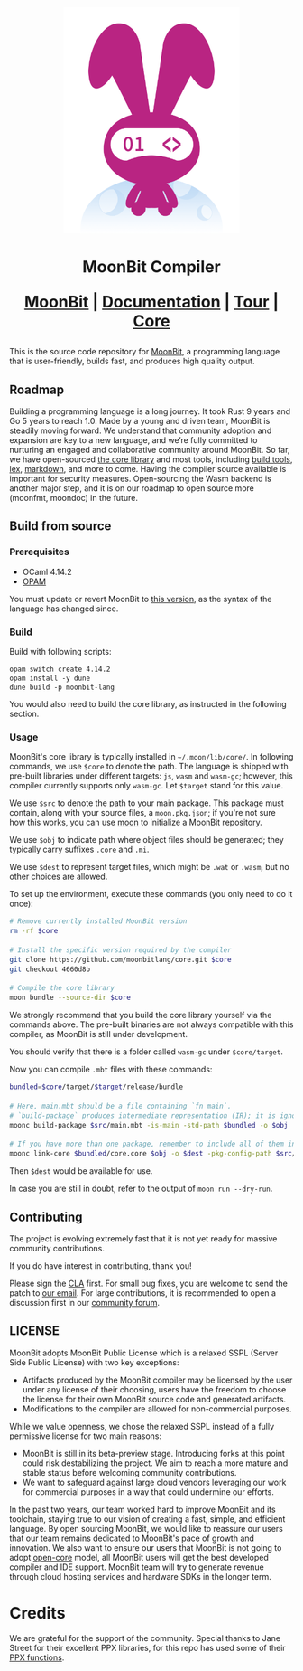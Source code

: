 <div align="center">
  <picture>
    <img src="logo.png" height="400px"/>
  </picture> 

  <h1> MoonBit Compiler

[MoonBit] | [Documentation] | [Tour] | [Core]
</div>

This is the source code repository for [MoonBit], a programming language that is user-friendly, builds fast, and produces high quality output.

[Moonbit]: https://www.moonbitlang.com
[Tour]: https://tour.moonbitlang.com
[Documentation]: https://docs.moonbitlang.com
[Core]: https://github.com/moonbitlang/core

## Roadmap

Building a programming language is a long journey. It took Rust 9 years and Go 5 years to reach 1.0. Made by a young and driven team, MoonBit is steadily moving forward. We understand that community adoption and expansion are key to a new language, and we’re fully committed to nurturing an engaged and collaborative community around MoonBit. So far, we have open-sourced [the core library](https://github.com/moonbitlang/core) and most tools, including [build tools](https://github.com/moonbitlang/moon), [lex](https://github.com/moonbit-community/moonlex), [markdown](https://github.com/moonbit-community/cmark), and more to come. Having the compiler source available is important for security measures. Open-sourcing the Wasm backend is another major step, and it is on our roadmap to open source more (moonfmt, moondoc) in the future.


## Build from source

### Prerequisites

- OCaml 4.14.2
- [OPAM](https://opam.ocaml.org/)

You must update or revert MoonBit to [this version](https://github.com/moonbitlang/core/commit/4660d8b3da6ed79e47462d66d40feff177060699), as the syntax of the language has changed since.

### Build

Build with following scripts:

```
opam switch create 4.14.2
opam install -y dune
dune build -p moonbit-lang
```

You would also need to build the core library, as instructed in the following section.

### Usage

MoonBit's core library is typically installed in `~/.moon/lib/core/`. In following commands, we use `$core` to denote the path. The language is shipped with pre-built libraries under different targets: `js`, `wasm` and `wasm-gc`; however, this compiler currently supports only `wasm-gc`. Let `$target` stand for this value.

We use `$src` to denote the path to your main package. This package must contain, along with your source files, a `moon.pkg.json`; if you're not sure how this works, you can use [moon](https://github.com/moonbitlang/moon) to initialize a MoonBit repository.

We use `$obj` to indicate path where object files should be generated; they typically carry suffixes `.core` and `.mi`.

We use `$dest` to represent target files, which might be `.wat` or `.wasm`, but no other choices are allowed.

To set up the environment, execute these commands (you only need to do it once):

```bash
# Remove currently installed MoonBit version
rm -rf $core

# Install the specific version required by the compiler
git clone https://github.com/moonbitlang/core.git $core
git checkout 4660d8b

# Compile the core library
moon bundle --source-dir $core
```

We strongly recommend that you build the core library yourself via the commands above. The pre-built binaries are not always compatible with this compiler, as MoonBit is still under development.

You should verify that there is a folder called `wasm-gc` under `$core/target`.

Now you can compile `.mbt` files with these commands:

```bash
bundled=$core/target/$target/release/bundle

# Here, main.mbt should be a file containing `fn main`.
# `build-package` produces intermediate representation (IR); it is ignorant of target.
moonc build-package $src/main.mbt -is-main -std-path $bundled -o $obj

# If you have more than one package, remember to include all of them in -pkg-sources. They should be separated by colon ':'.
moonc link-core $bundled/core.core $obj -o $dest -pkg-config-path $src/moon.pkg.json -pkg-sources $core:$src -target $target
```

Then `$dest` would be available for use.

In case you are still in doubt, refer to the output of `moon run --dry-run`.

## Contributing

The project is evolving extremely fast that it is not yet ready for massive community contributions. 

If you do have interest in contributing, thank you!

Please sign the [CLA](https://www.moonbitlang.com/cla/moonc) first.
For small bug fixes, you are welcome to send the patch to [our email](mailto:jichuruanjian@idea.edu.cn). For large contributions, it is recommended to open a discussion first in our [community forum](https://discuss.moonbitlang.com).

## LICENSE

MoonBit adopts MoonBit Public License which is a relaxed SSPL (Server Side Public License) with two key exceptions:

-  Artifacts produced by the MoonBit compiler may be licensed by the user under any license of their choosing, users have the freedom to choose the license for their own MoonBit source code and generated artifacts.
- Modifications to the compiler are allowed for non-commercial purposes.
   
While we value openness, we chose the relaxed SSPL instead of a fully permissive license for two main reasons:

- MoonBit is still in its beta-preview stage. Introducing forks at this point could risk destabilizing the project. We aim to reach a more mature and stable status before welcoming community contributions.
- We want to safeguard against large cloud vendors leveraging our work for commercial purposes in a way that could undermine our efforts.


In the past two years, our team worked hard to improve MoonBit and its toolchain, staying true to our vision of creating a fast, simple, and efficient language. By open sourcing MoonBit, we would like to reassure our users that our team remains dedicated to MoonBit's pace of growth and innovation. We also want to ensure our users that MoonBit is not going to adopt [open-core](https://en.wikipedia.org/wiki/Open-core_model) model, all MoonBit users will get the best developed compiler and IDE support. MoonBit team will try to generate revenue through cloud hosting services and hardware SDKs in the longer term.

# Credits 

We are grateful for the support of the community. 
Special thanks to Jane Street for their excellent PPX libraries,
for this repo has used some of their [PPX functions](./src/hash.c).

